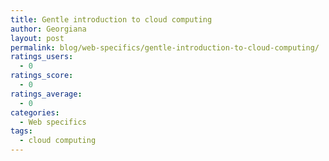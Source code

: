 ```yaml
---
title: Gentle introduction to cloud computing
author: Georgiana
layout: post
permalink: blog/web-specifics/gentle-introduction-to-cloud-computing/
ratings_users:
  - 0
ratings_score:
  - 0
ratings_average:
  - 0
categories:
  - Web specifics
tags:
  - cloud computing
---
```

